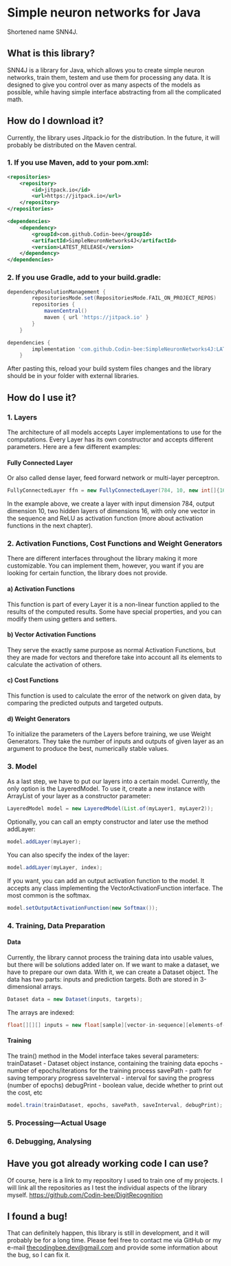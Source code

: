 # Simple neuron networks for Java
Shortened name SNN4J.

## What is this library?
SNN4J is a library for Java, which allows you to create simple neuron networks,
train them, testem and use them for processing any data.
It is designed to give you control over as many aspects of the models as possible,
while having simple interface abstracting from all the complicated math.

## How do I download it?
Currently, the library uses Jitpack.io for the distribution.
In the future, it will probably be distributed on the Maven central.

### 1. If you use Maven, add to your pom.xml: 
```xml
<repositories>
    <repository>
        <id>jitpack.io</id>
        <url>https://jitpack.io</url>
    </repository>
</repositories>

<dependencies>
    <dependency>
        <groupId>com.github.Codin-bee</groupId>
        <artifactId>SimpleNeuronNetworks4J</artifactId>
        <version>LATEST_RELEASE</version>
    </dependency>
</dependencies>
```
### 2. If you use Gradle, add to your build.gradle:
```groovy
dependencyResolutionManagement {
		repositoriesMode.set(RepositoriesMode.FAIL_ON_PROJECT_REPOS)
		repositories {
			mavenCentral()
			maven { url 'https://jitpack.io' }
		}
	}

dependencies {
		implementation 'com.github.Codin-bee:SimpleNeuronNetworks4J:LATEST_RELEASE'
	}

```

After pasting this, reload your build system files changes and the library should be in your folder with external libraries.

## How do I use it?

### 1. Layers
The architecture of all models accepts Layer implementations to use for the computations.
Every Layer has its own constructor and accepts different parameters.
Here are a few different examples:
#### Fully Connected Layer
Or also called dense layer, feed forward network or multi-layer perceptron.

```Java
FullyConnectedLayer ffn = new FullyConnectedLayer(784, 10, new int[]{16, 16}, 1, new ReLU());
```
In the example above, we create a layer with input dimension 784, output dimension 10,
two hidden layers of dimensions 16, with only one vector in the sequence and ReLU as activation function
(more about activation functions in the next chapter).

### 2. Activation Functions, Cost Functions and Weight Generators
There are different interfaces throughout the library making it more customizable.
You can implement them, however, you want if you are looking for certain function, the library does not provide.

#### a) Activation Functions
This function is part of every Layer it is a non-linear function applied to the results of the computed results. 
Some have special properties, and you can modify them using getters and setters.

#### b) Vector Activation Functions
They serve the exactly same purpose as normal Activation Functions, but they are made for vectors and therefore take into account all its elements to calculate the activation of others.

#### c) Cost Functions
This function is used to calculate the error of the network on given data, by comparing the predicted outputs and targeted outputs.

#### d) Weight Generators
To initialize the parameters of the Layers before training, we use Weight Generators.
They take the number of inputs and outputs of given layer as an argument to produce the best, numerically stable values.

### 3. Model
As a last step, we have to put our layers into a certain model.
Currently, the only option is the LayeredModel.
To use it, create a new instance with ArrayList of your layer as a constructor parameter:

```Java
LayeredModel model = new LayeredModel(List.of(myLayer1, myLayer2));
```
Optionally, you can call an empty constructor and later use the method addLayer:
```Java
model.addLayer(myLayer);
```
You can also specify the index of the layer:
```Java
model.addLayer(myLayer, index);
```
If you want, you can add an output activation function to the model.
It accepts any class implementing the VectorActivationFunction interface.
The most common is the softmax.

```Java
model.setOutputActivationFunction(new Softmax());
```

### 4. Training, Data Preparation
#### Data
Currently, the library cannot process the training data into usable values, but there will be solutions added later on.
If we want to make a dataset, we have to prepare our own data.
With it, we can create a Dataset object.
The data has two parts: inputs and prediction targets.
Both are stored in 3-dimensional arrays.
```Java
Dataset data = new Dataset(inputs, targets);
```
The arrays are indexed:
```Java
float[][][] inputs = new float[sample][vector-in-sequence][elements-of-vector];
```

#### Training
The train() method in the Model interface takes several parameters:
trainDataset - Dataset object instance, containing the training data
epochs - number of epochs/iterations for the training process
savePath - path for saving temporary progress
saveInterval - interval for saving the progress (number of epochs)
debugPrint - boolean value, decide whether to print out the cost, etc
```Java
model.train(trainDataset, epochs, savePath, saveInterval, debugPrint);
```

### 5. Processing—Actual Usage

### 6. Debugging, Analysing

## Have you got already working code I can use?
Of course, here is a link to my repository I used to train one of my projects.
I will link all the repositories as I test the individual aspects of the library myself.
https://github.com/Codin-bee/DigitRecognition

## I found a bug!
That can definitely happen, this library is still in development, and it will probably be for a long time.
Please feel free to contact me via GitHub or my e-mail thecodingbee.dev@gmail.com and provide some information about the bug, so I can fix it.